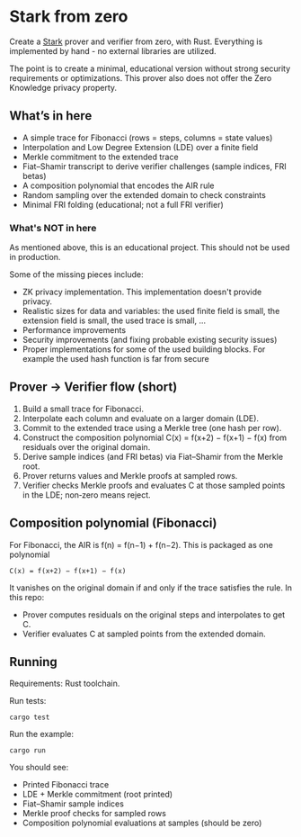 # Stark from zero

Create a [Stark](https://starkware.co/stark/) prover and verifier from zero, with Rust. Everything is implemented by hand - no external libraries are utilized.

The point is to create a minimal, educational version without strong security requirements or optimizations. This prover also does not offer the Zero Knowledge privacy property.

## What’s in here

- A simple trace for Fibonacci (rows = steps, columns = state values)
- Interpolation and Low Degree Extension (LDE) over a finite field
- Merkle commitment to the extended trace
- Fiat–Shamir transcript to derive verifier challenges (sample indices, FRI betas)
- A composition polynomial that encodes the AIR rule
- Random sampling over the extended domain to check constraints
- Minimal FRI folding (educational; not a full FRI verifier)

### What's NOT in here

As mentioned above, this is an educational project. This should not be used in production.

Some of the missing pieces include:
- ZK privacy implementation. This implementation doesn't provide privacy.
- Realistic sizes for data and variables: the used finite field is small, the extension field is small, the used trace is small, ...
- Performance improvements
- Security improvements (and fixing probable existing security issues)
- Proper implementations for some of the used building blocks. For example the used hash function is far from secure

## Prover → Verifier flow (short)

1. Build a small trace for Fibonacci.
2. Interpolate each column and evaluate on a larger domain (LDE).
3. Commit to the extended trace using a Merkle tree (one hash per row).
4. Construct the composition polynomial
   C(x) = f(x+2) − f(x+1) − f(x)
   from residuals over the original domain.
5. Derive sample indices (and FRI betas) via Fiat–Shamir from the Merkle root.
6. Prover returns values and Merkle proofs at sampled rows.
7. Verifier checks Merkle proofs and evaluates C at those sampled points in the LDE; non‑zero means reject.

## Composition polynomial (Fibonacci)

For Fibonacci, the AIR is f(n) = f(n−1) + f(n−2). This is packaged as one polynomial

    C(x) = f(x+2) − f(x+1) − f(x)

It vanishes on the original domain if and only if the trace satisfies the rule. In this repo:

- Prover computes residuals on the original steps and interpolates to get C.
- Verifier evaluates C at sampled points from the extended domain.

## Running

Requirements: Rust toolchain.

Run tests:

```
cargo test
```

Run the example:

```
cargo run
```

You should see:
- Printed Fibonacci trace
- LDE + Merkle commitment (root printed)
- Fiat–Shamir sample indices
- Merkle proof checks for sampled rows
- Composition polynomial evaluations at samples (should be zero)
